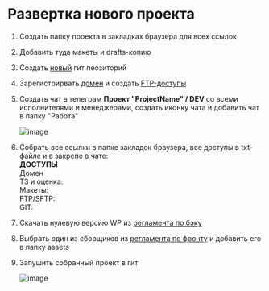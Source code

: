 # Развертка нового проекта

1. Создать папку проекта в закладках браузера для всех ссылок
2. Добавить туда макеты и drafts-копию
3. Создать [новый](https://github.com/new) гит пеозиторий
4. Зарегистрирвать [домен](https://cp.beget.com/domains) и создать [FTP-доступы](https://cp.beget.com/ftp)
5. Создать чат в телеграм **Проект "ProjectName" / DEV** со всеми исполнителями и менеджерами, создать иконку чата и добавить чат в папку "Работа"
  
    ![image](https://user-images.githubusercontent.com/22715126/140881250-318ef022-872f-4e4a-96c0-47a13fb6fbf0.png)
 
7. Собрать все ссылки в папке закладок браузера, все доступы в txt-файле и в закрепе в чате:  
  **ДОСТУПЫ**  
  Домен  
  ТЗ и оценка:  
  Макеты:  
  FTP/SFTP:  
  GIT:
7. Скачать нулевую версию WP из [регламента по бэку](https://github.com/dev-kick/wp-theme-rules)
8. Выбрать один из сборщиков из [регламента по фронту](https://github.com/saimon322/frontend-builder-rules) и добавить его в папку assets
9. Запушить собранный проект в гит

    ![image](https://user-images.githubusercontent.com/22715126/140881408-1997c00d-d921-4e2b-8362-a4ce163bbd12.png)
